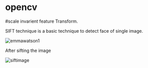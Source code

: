# opencv
#scale invarient feature Transform.

SIFT technique is a basic technique to detect face of single image. 

![emmawatson1](https://user-images.githubusercontent.com/45398575/87860125-ac1d5880-c95c-11ea-8a19-333a74437f7e.jpg)

After sifting the image


![siftimage](https://user-images.githubusercontent.com/45398575/87860293-15ea3200-c95e-11ea-9dcc-22c6ecad4e46.jpg)

